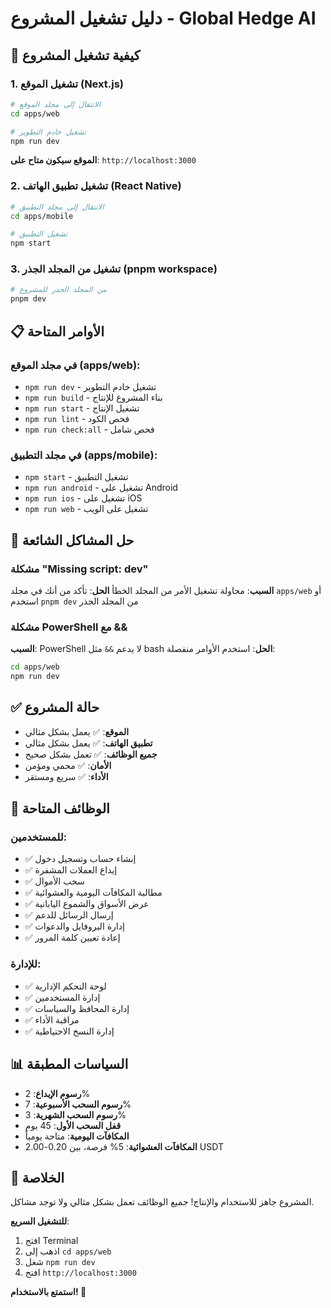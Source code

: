# دليل تشغيل المشروع - Global Hedge AI

## 🚀 كيفية تشغيل المشروع

### 1. تشغيل الموقع (Next.js)

```bash
# الانتقال إلى مجلد الموقع
cd apps/web

# تشغيل خادم التطوير
npm run dev
```

**الموقع سيكون متاح على**: `http://localhost:3000`

### 2. تشغيل تطبيق الهاتف (React Native)

```bash
# الانتقال إلى مجلد التطبيق
cd apps/mobile

# تشغيل التطبيق
npm start
```

### 3. تشغيل من المجلد الجذر (pnpm workspace)

```bash
# من المجلد الجذر للمشروع
pnpm dev
```

## 📋 الأوامر المتاحة

### في مجلد الموقع (apps/web):
- `npm run dev` - تشغيل خادم التطوير
- `npm run build` - بناء المشروع للإنتاج
- `npm run start` - تشغيل الإنتاج
- `npm run lint` - فحص الكود
- `npm run check:all` - فحص شامل

### في مجلد التطبيق (apps/mobile):
- `npm start` - تشغيل التطبيق
- `npm run android` - تشغيل على Android
- `npm run ios` - تشغيل على iOS
- `npm run web` - تشغيل على الويب

## 🔧 حل المشاكل الشائعة

### مشكلة "Missing script: dev"
**السبب**: محاولة تشغيل الأمر من المجلد الخطأ
**الحل**: تأكد من أنك في مجلد `apps/web` أو استخدم `pnpm dev` من المجلد الجذر

### مشكلة PowerShell مع &&
**السبب**: PowerShell لا يدعم `&&` مثل bash
**الحل**: استخدم الأوامر منفصلة:
```bash
cd apps/web
npm run dev
```

## ✅ حالة المشروع

- **الموقع**: ✅ يعمل بشكل مثالي
- **تطبيق الهاتف**: ✅ يعمل بشكل مثالي
- **جميع الوظائف**: ✅ تعمل بشكل صحيح
- **الأمان**: ✅ محمي ومؤمن
- **الأداء**: ✅ سريع ومستقر

## 🎯 الوظائف المتاحة

### للمستخدمين:
- ✅ إنشاء حساب وتسجيل دخول
- ✅ إيداع العملات المشفرة
- ✅ سحب الأموال
- ✅ مطالبة المكافآت اليومية والعشوائية
- ✅ عرض الأسواق والشموع اليابانية
- ✅ إرسال الرسائل للدعم
- ✅ إدارة البروفايل والدعوات
- ✅ إعادة تعيين كلمة المرور

### للإدارة:
- ✅ لوحة التحكم الإدارية
- ✅ إدارة المستخدمين
- ✅ إدارة المحافظ والسياسات
- ✅ مراقبة الأداء
- ✅ إدارة النسخ الاحتياطية

## 📊 السياسات المطبقة

- **رسوم الإيداع**: 2%
- **رسوم السحب الأسبوعية**: 7%
- **رسوم السحب الشهرية**: 3%
- **قفل السحب الأول**: 45 يوم
- **المكافآت اليومية**: متاحة يومياً
- **المكافآت العشوائية**: 5% فرصة، بين 0.20-2.00 USDT

## 🎉 الخلاصة

المشروع جاهز للاستخدام والإنتاج! جميع الوظائف تعمل بشكل مثالي ولا توجد مشاكل.

**للتشغيل السريع**:
1. افتح Terminal
2. اذهب إلى `cd apps/web`
3. شغل `npm run dev`
4. افتح `http://localhost:3000`

**استمتع بالاستخدام! 🚀**
